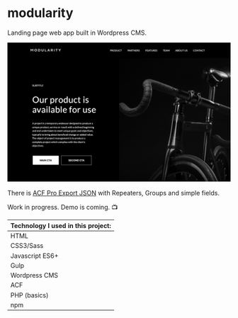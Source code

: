 # modularity

Landing page web app built in Wordpress CMS.

![Screenshot](screenshot.png)

There is [ACF Pro Export JSON](acf-landing-page.json) with Repeaters, Groups and simple fields.

Work in progress. Demo is coming. 📺 

|Technology I used in this project: |
|------------|
| HTML |
| CSS3/Sass |
| Javascript ES6+ |
| Gulp |
| Wordpress CMS |
| ACF |
| PHP (basics) |
| npm |
